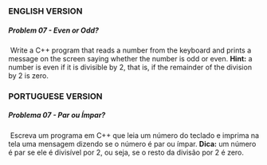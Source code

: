 ### ENGLISH VERSION

##### Problem 07 - Even or Odd?

​		Write a C++ program that reads a number from the keyboard and prints a message on the screen saying whether the number is odd or even. **Hint:** a number is even if it is divisible by 2, that is, if the remainder of the division by 2 is zero.





### PORTUGUESE VERSION

##### Problema 07 - Par ou Ímpar?

​		Escreva um programa em C++ que leia um número do teclado e imprima na tela uma mensagem dizendo se o número é par ou ímpar. **Dica:** um número é par se ele é divisível por 2, ou seja, se o resto da divisão por 2 é zero.